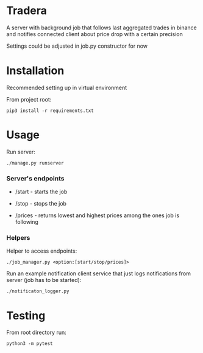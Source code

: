 # Tradera
A server with background job that follows last aggregated trades in binance and notifies connected client about price drop with a certain precision

Settings could be adjusted in job.py constructor for now

# Installation
Recommended setting up in virtual environment

From project root:

	pip3 install -r requirements.txt 

# Usage

Run server: 

	./manage.py runserver

### Server's endpoints

* /start - starts the job

* /stop - stops the job

* /prices - returns lowest and highest prices among the ones job is following

### Helpers
Helper to access endpoints:
	
	./job_manager.py <option:[start/stop/prices]>

Run an example notification client service that just logs notifications from server (job has to be started):
	
	./notificaton_logger.py

# Testing
From root directory run:
	
	python3 -m pytest
